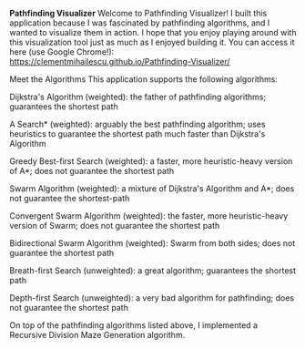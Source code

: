 <b>Pathfinding Visualizer</b>
Welcome to Pathfinding Visualizer! I built this application because I was fascinated by pathfinding algorithms, and I wanted to visualize them in action. I hope that you enjoy playing around with this visualization tool just as much as I enjoyed building it. You can access it here (use Google Chrome!): https://clementmihailescu.github.io/Pathfinding-Visualizer/

Meet the Algorithms
This application supports the following algorithms:

Dijkstra's Algorithm (weighted): the father of pathfinding algorithms; guarantees the shortest path

A Search* (weighted): arguably the best pathfinding algorithm; uses heuristics to guarantee the shortest path much faster than Dijkstra's Algorithm

Greedy Best-first Search (weighted): a faster, more heuristic-heavy version of A*; does not guarantee the shortest path

Swarm Algorithm (weighted): a mixture of Dijkstra's Algorithm and A*; does not guarantee the shortest-path

Convergent Swarm Algorithm (weighted): the faster, more heuristic-heavy version of Swarm; does not guarantee the shortest path

Bidirectional Swarm Algorithm (weighted): Swarm from both sides; does not guarantee the shortest path

Breath-first Search (unweighted): a great algorithm; guarantees the shortest path

Depth-first Search (unweighted): a very bad algorithm for pathfinding; does not guarantee the shortest path

On top of the pathfinding algorithms listed above, I implemented a Recursive Division Maze Generation algorithm.

